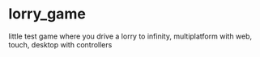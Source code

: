 # lorry_game
little test game where you drive a lorry to infinity, multiplatform with web, touch, desktop with controllers
